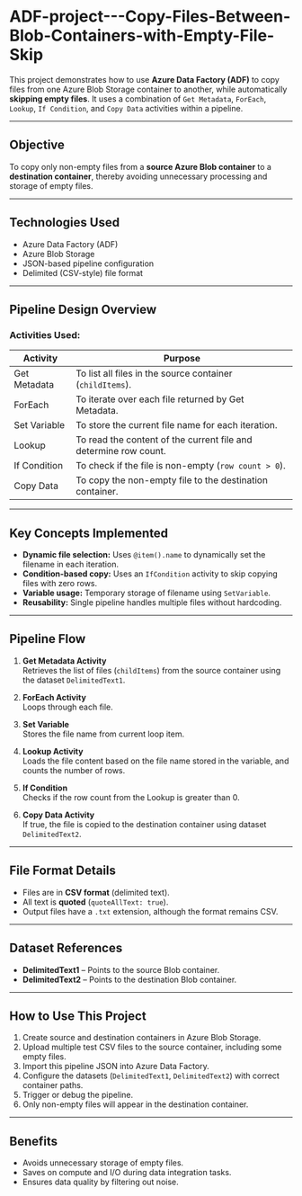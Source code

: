 # ADF-project---Copy-Files-Between-Blob-Containers-with-Empty-File-Skip

This project demonstrates how to use **Azure Data Factory (ADF)** to copy files from one Azure Blob Storage container to another, while automatically **skipping empty files**. It uses a combination of `Get Metadata`, `ForEach`, `Lookup`, `If Condition`, and `Copy Data` activities within a pipeline.

---

## Objective

To copy only non-empty files from a **source Azure Blob container** to a **destination container**, thereby avoiding unnecessary processing and storage of empty files.

---

## Technologies Used

- Azure Data Factory (ADF)
- Azure Blob Storage
- JSON-based pipeline configuration
- Delimited (CSV-style) file format

---

## Pipeline Design Overview

### Activities Used:

| Activity         | Purpose                                                                 |
|------------------|-------------------------------------------------------------------------|
| Get Metadata     | To list all files in the source container (`childItems`).              |
| ForEach          | To iterate over each file returned by Get Metadata.                    |
| Set Variable     | To store the current file name for each iteration.                     |
| Lookup           | To read the content of the current file and determine row count.       |
| If Condition     | To check if the file is non-empty (`row count > 0`).                   |
| Copy Data        | To copy the non-empty file to the destination container.               |

---

## Key Concepts Implemented

- **Dynamic file selection:** Uses `@item().name` to dynamically set the filename in each iteration.
- **Condition-based copy:** Uses an `IfCondition` activity to skip copying files with zero rows.
- **Variable usage:** Temporary storage of filename using `SetVariable`.
- **Reusability:** Single pipeline handles multiple files without hardcoding.

---

## Pipeline Flow

1. **Get Metadata Activity**  
   Retrieves the list of files (`childItems`) from the source container using the dataset `DelimitedText1`.

2. **ForEach Activity**  
   Loops through each file.

3. **Set Variable**  
   Stores the file name from current loop item.

4. **Lookup Activity**  
   Loads the file content based on the file name stored in the variable, and counts the number of rows.

5. **If Condition**  
   Checks if the row count from the Lookup is greater than 0.

6. **Copy Data Activity**  
   If true, the file is copied to the destination container using dataset `DelimitedText2`.

---

## File Format Details

- Files are in **CSV format** (delimited text).
- All text is **quoted** (`quoteAllText: true`).
- Output files have a `.txt` extension, although the format remains CSV.

---

## Dataset References

- **DelimitedText1** – Points to the source Blob container.
- **DelimitedText2** – Points to the destination Blob container.

---

## How to Use This Project

1. Create source and destination containers in Azure Blob Storage.
2. Upload multiple test CSV files to the source container, including some empty files.
3. Import this pipeline JSON into Azure Data Factory.
4. Configure the datasets (`DelimitedText1`, `DelimitedText2`) with correct container paths.
5. Trigger or debug the pipeline.
6. Only non-empty files will appear in the destination container.

---

## Benefits

- Avoids unnecessary storage of empty files.
- Saves on compute and I/O during data integration tasks.
- Ensures data quality by filtering out noise.

